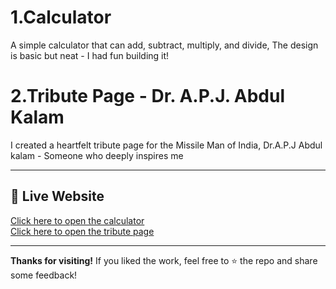 # 1.Calculator

A simple calculator that can add, subtract, multiply, and divide, The design is basic but neat - I had fun building it!

# 2.Tribute Page - Dr. A.P.J. Abdul Kalam 

I created a heartfelt tribute page for the Missile Man of India, Dr.A.P.J Abdul kalam - Someone who deeply inspires me 

---

## 🔗 Live Website

[Click here to open the calculator](https://smrutirekhaswain06.github.io/oasis-infobyte-webdev-tasks/Task1_Calculator/calculator.html)
<br>
[Click here to open the tribute page](https://smrutirekhaswain06.github.io/oasis-infobyte-webdev-tasks/Task2_TributePage/tribute.html)

---

**Thanks for visiting!**
If you liked the work, feel free to ⭐ the repo and share some feedback!


